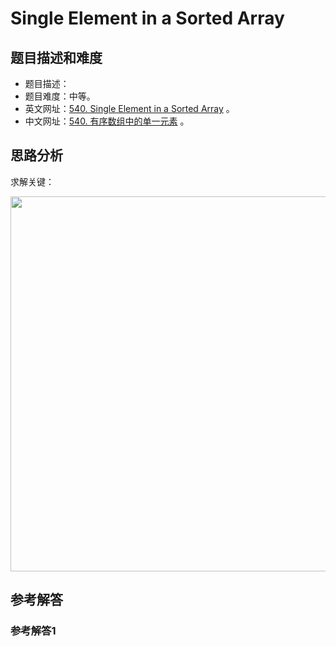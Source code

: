 # Single Element in a Sorted Array

## 题目描述和难度
+ 题目描述：
+ 题目难度：中等。
+ 英文网址：[540. Single Element in a Sorted Array](https://leetcode.com/problems/single-element-in-a-sorted-array/description/)  。
+ 中文网址：[540. 有序数组中的单一元素](https://leetcode-cn.com/problems/single-element-in-a-sorted-array/description/)  。
## 思路分析
求解关键：

<img src="https://liweiwei1419.github.io/images/leetcode-solution/" width="600">

## 参考解答
### 参考解答1

```java

```